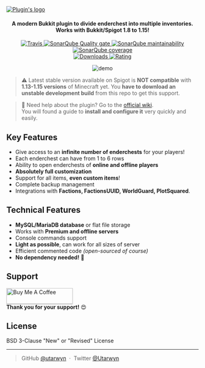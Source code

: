 [![Plugin's logo](https://i.imgur.com/ewPsB9W.png)](https://www.spigotmc.org/resources/4750/)

<h4 align="center">
A modern Bukkit plugin to divide enderchest into multiple inventories.
<br>
Works with Bukkit/Spigot 1.8 to 1.15!
</h4>

<p align="center">
    <a href="https://travis-ci.com/utarwyn/EnderContainers">
        <img src="https://img.shields.io/travis/com/utarwyn/EnderContainers.svg" alt="Travis">
    </a>
    <a href="https://sonarcloud.io/dashboard?id=fr.utarwyn%3AEnderContainers">
        <img src="https://sonarcloud.io/api/project_badges/measure?project=fr.utarwyn%3AEnderContainers&metric=alert_status" alt="SonarQube Quality gate">
    </a>
    <a href="https://sonarcloud.io/component_measures?id=fr.utarwyn%3AEnderContainers&metric=Maintainability">
        <img src="https://sonarcloud.io/api/project_badges/measure?project=fr.utarwyn%3AEnderContainers&metric=sqale_rating" alt="SonarQube maintainability">
    </a>
    <a href="https://sonarcloud.io/project/activity?custom_metrics=tests&graph=custom&id=fr.utarwyn%3AEnderContainers">
        <img src="https://sonarcloud.io/api/project_badges/measure?project=fr.utarwyn%3AEnderContainers&metric=coverage" alt="SonarQube coverage">
    </a>
    <br>
    <a href="https://www.spigotmc.org/resources/4750/">
        <img src="https://img.shields.io/badge/dynamic/json.svg?label=Downloads&colorB=orange&query=$.downloads&uri=https%3A%2F%2Fapi.spiget.org%2Fv2%2Fresources%2F4750" alt="Downloads">
    </a>
     <a href="https://www.spigotmc.org/resources/4750/">
        <img src="https://img.shields.io/badge/dynamic/json.svg?label=Global%20rating&colorB=blue&query=$.rating.average&uri=https%3A%2F%2Fapi.spiget.org%2Fv2%2Fresources%2F4750" alt="Rating">
    </a>
</p>

<p align="center">
    <img src="https://i.imgur.com/VCz4kFS.gif" alt="demo">
</p>

> :warning: Latest stable version available on Spigot is **NOT compatible** with **1.13-1.15 versions** of Minecraft yet. You **have to download an unstable development build** from this repo to get this support.

> :wave: Need help about the plugin? Go to the [official wiki](https://github.com/utarwyn/EnderContainers/wiki). \
> You will found a guide to **install and configure it** very quickly and easily.


## Key Features

 - Give access to an **infinite number of enderchests** for your players!
 - Each enderchest can have from 1 to 6 rows
 - Ability to open enderchests of **online and offline players**
 - **Absolutely full customization**
 - Support for all items, **even custom items**!
 - Complete backup management
 - Integrations with **Factions, FactionsUUID, WorldGuard, PlotSquared**.


## Technical Features

 - **MySQL/MariaDB database** or flat file storage
 - Works with **Premium and offline servers**
 - Console commands support
 - **Light as possible**, can work for all sizes of server
 - Efficient commented code *(open-sourced of course)*
 - **No dependency needed!** :tada:


## Support
 
 <a href="https://www.buymeacoff.ee/utarwyn" target="_blank"><img src="https://www.buymeacoffee.com/assets/img/custom_images/purple_img.png" alt="Buy Me A Coffee" style="height: 41px !important;width: 174px !important;box-shadow: 0px 3px 2px 0px rgba(190, 190, 190, 0.5) !important;-webkit-box-shadow: 0px 3px 2px 0px rgba(190, 190, 190, 0.5) !important;" ></a> \
**Thank you for your support!** :heart_eyes:


## License

BSD 3-Clause "New" or "Revised" License

---

> GitHub [@utarwyn](https://github.com/utarwyn) &nbsp;&middot;&nbsp;
> Twitter [@Utarwyn](https://twitter.com/Utarwyn)
